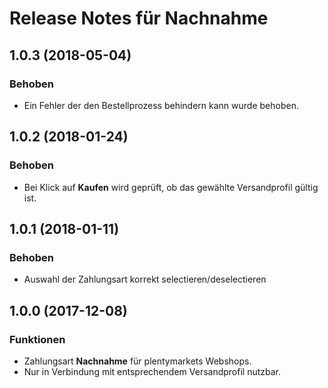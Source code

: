 # Release Notes für Nachnahme

## 1.0.3 (2018-05-04)

### Behoben
- Ein Fehler der den Bestellprozess behindern kann wurde behoben.

## 1.0.2 (2018-01-24)

### Behoben
- Bei Klick auf **Kaufen** wird geprüft, ob das gewählte Versandprofil gültig ist.

## 1.0.1 (2018-01-11)

### Behoben

- Auswahl der Zahlungsart korrekt selectieren/deselectieren

## 1.0.0 (2017-12-08)

### Funktionen

- Zahlungsart **Nachnahme** für plentymarkets Webshops.
- Nur in Verbindung mit entsprechendem Versandprofil nutzbar.